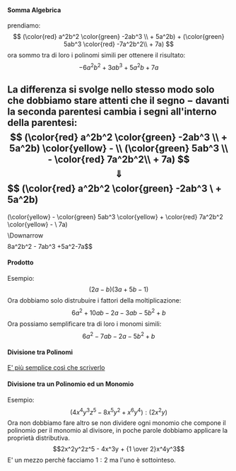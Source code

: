 #### Somma Algebrica

prendiamo:
$$
   (\color{red} a^2b^2
   \color{green} -2ab^3 \\ + 5a^2b)
   +
   (\color{green} 5ab^3
    \color{red} -7a^2b^2\\ + 7a)
 $$
ora sommo tra di loro i polinomi simili per ottenere il risultato:
$$-6a^2b^2 + 3ab^3 +5 a^2b +7a$$

La differenza si svolge nello stesso modo solo che dobbiamo stare attenti che il segno $-$ davanti la seconda parentesi cambia i segni all'interno della parentesi:
$$
   (\color{red} a^2b^2
   \color{green} -2ab^3 \\ + 5a^2b)
   \color{yellow} - \\
   (\color{green} 5ab^3 \\
    - \color{red}  7a^2b^2\\ + 7a)
 $$
 $$\Downarrow$$
 $$
   (\color{red} a^2b^2
   \color{green} -2ab^3 \\ + 5a^2b)
   -
   (\color{yellow} - 
    \color{green} 5ab^3
    \color{yellow} +
    \color{red} 7a^2b^2
    \color{yellow} - \\ 7a)
 $$
 $$\Downarrow$$
 $$8a^2b^2 - 7ab^3 +5a^2-7a$$
#### Prodotto

Esempio:
$$(2a-b)(3a+5b-1)$$
Ora dobbiamo solo distrubuire i fattori della moltiplicazione:
$$6a^2+10ab-2a - 3ab - 5b^2 + b$$
Ora possiamo semplificare tra di loro i monomi simili:
$$6a^2-7ab-2a-5b^2+b$$
#### Divisione tra Polinomi

[E' più semplice così che scriverlo](https://youtu.be/qv0hHLG0Wxw?list=PLW4IfhQEjCpKskJmGwAlpLGF0AkvVx9rw)

#### Divisione tra un Polinomio ed un Monomio

Esempio:
$$(4x^4y^3z^5-8x^5y^2+x^6y^4) : (2x^2y)$$
Ora non dobbiamo fare altro se non dividere ogni monomio che compone il polinomio per il monomio al divisore, in poche parole dobbiamo applicare la proprietà distributiva.
$$2x^2y^2z^5 - 4x^3y + {1 \over 2}x^4y^3$$
E' un mezzo perchè facciamo $1 : 2$ ma l'uno è sottointeso.